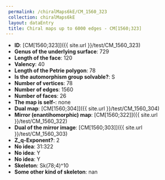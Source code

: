 ```yaml
--- 
 permalink: /chiralMaps6kE/CM_1560_323 
 collection: chiralMaps6kE
 layout: dataEntry
 title: Chiral maps up to 6000 edges - CM[1560;323]
---
```


- **ID**: [CM[1560;323]]({{ site.url }}/test/CM_1560_323)
- **Genus of the underlying surface**: 729
- **Length of the face**: 120
- **Valency**: 40
- **Length of the Petrie polygon**: 78
- **Is the automorphism group solvable?**: S
- **Number of vertices**: 78
- **Number of edges**: 1560
- **Number of faces**: 26
- **The map is self-**: none
- **Dual map**: [CM[1560;304]]({{ site.url }}/test/CM_1560_304)
- **Mirror (enantihomorphic) map**: [CM[1560;322]]({{ site.url }}/test/CM_1560_322)
- **Dual of the mirror image**: [CM[1560;303]]({{ site.url }}/test/CM_1560_303)
- **Z_q-Exponent?**: 2
- **No idea**:  31:322
- **No idea**: Y
- **No idea**: Y
- **Skeleton**: Sk(78;4)^10
- **Some other kind of skeleton**: nan

